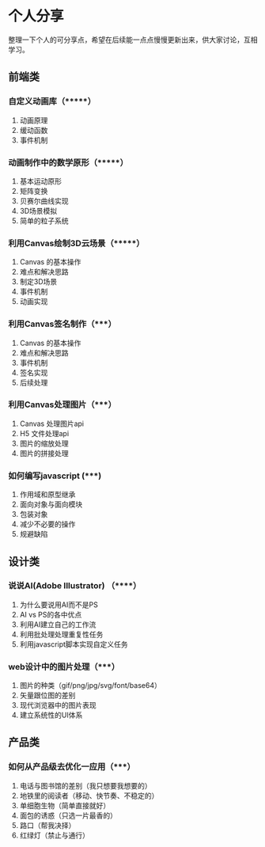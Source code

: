 # 个人分享
整理一下个人的可分享点，希望在后续能一点点慢慢更新出来，供大家讨论，互相学习。

## 前端类

### 自定义动画库（*****）
1. 动画原理
2. 缓动函数
3. 事件机制

### 动画制作中的数学原形（*****）
1. 基本运动原形
2. 矩阵变换
3. 贝赛尔曲线实现
4. 3D场景模拟
5. 简单的粒子系统

### 利用Canvas绘制3D云场景（*****）
1. Canvas 的基本操作
2. 难点和解决思路
3. 制定3D场景
4. 事件机制
5. 动画实现

### 利用Canvas签名制作（***）
1. Canvas 的基本操作
2. 难点和解决思路
3. 事件机制
4. 签名实现
5. 后续处理

### 利用Canvas处理图片（***）
1. Canvas 处理图片api
2. H5 文件处理api
3. 图片的缩放处理
4. 图片的拼接处理

### 如何编写javascript (***)
1. 作用域和原型继承
2. 面向对象与面向模块
3. 包装对象
4. 减少不必要的操作
5. 规避缺陷


## 设计类

### 说说AI(Adobe Illustrator) （****）
1. 为什么要说用AI而不是PS
2. AI vs PS的各中优点
3. 利用AI建立自己的工作流
4. 利用批处理处理重复性任务
5. 利用javascript脚本实现自定义任务

### web设计中的图片处理（***）
1. 图片的种类（gif/png/jpg/svg/font/base64）
2. 矢量跟位图的差别
3. 现代浏览器中的图片表现
4. 建立系统性的UI体系


## 产品类

### 如何从产品级去优化一应用（***）
1. 电话与图书馆的差别（我只想要我想要的）
2. 地铁里的阅读者（移动、快节奏、不稳定的）
3. 单细胞生物（简单直接就好）
4. 面包的诱惑（只选一片最香的）
5. 路口（帮我决择）
6. 红绿灯（禁止与通行）

